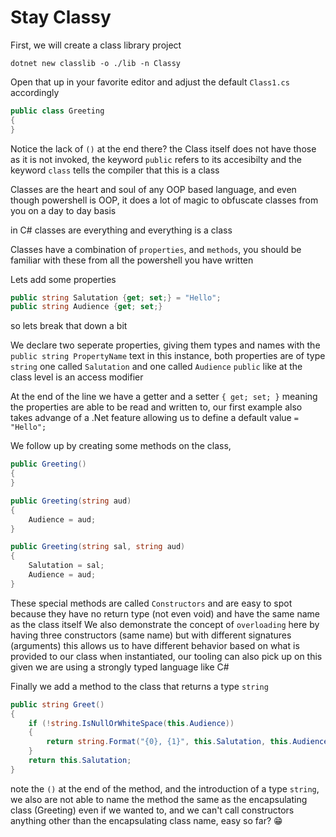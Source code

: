 # Stay Classy

First, we will create a class library project

```pwsh
dotnet new classlib -o ./lib -n Classy
```

Open that up in your favorite editor and adjust the default `Class1.cs` accordingly

```csharp
public class Greeting
{
}
```

Notice the lack of `()` at the end there? the Class itself does not have those as it is not invoked,
the keyword `public` refers to its accesibilty and the keyword `class` tells the compiler that this is a class

Classes are the heart and soul of any OOP based language, and even though powershell is OOP, it does a lot of magic to obfuscate classes from you on a day to day basis

in C# classes are everything and everything is a class

Classes have a combination of `properties`, and `methods`, you should be familiar with these from all the powershell you have written

Lets add some properties

```csharp
public string Salutation {get; set;} = "Hello";
public string Audience {get; set;}
```

so lets break that down a bit

We declare two seperate properties, giving them types and names with the `public string PropertyName` text
in this instance, both properties are of type `string` one called `Salutation` and one called `Audience`
`public` like at the class level is an access modifier

At the end of the line we have a getter and a setter `{ get; set; }` meaning the properties are able to be read and written to,
our first example also takes advange of a .Net feature allowing us to define a default value `= "Hello";`

We follow up by creating some methods on the class,

```csharp
public Greeting()
{
}

public Greeting(string aud)
{
    Audience = aud;
}

public Greeting(string sal, string aud)
{
    Salutation = sal;
    Audience = aud;
}
```

These special methods are called `Constructors` and are easy to spot because they have no return type (not even void) and have the same name as the class itself
We also demonstrate the concept of `overloading` here by having three constructors (same name) but with different signatures (arguments)
this allows us to have different behavior based on what is provided to our class when instantiated, our tooling can also pick up on this given we are using a strongly typed language like C#

Finally we add a method to the class that returns a type `string`

```csharp
public string Greet()
{
    if (!string.IsNullOrWhiteSpace(this.Audience))
    {
        return string.Format("{0}, {1}", this.Salutation, this.Audience);
    }
    return this.Salutation;
}
```

note the `()` at the end of the method, and the introduction of a type `string`, we also are not able to name the method the same as the encapsulating class (Greeting) even if we wanted to, and we can't call constructors anything other than the encapsulating class name, easy so far? 😁

